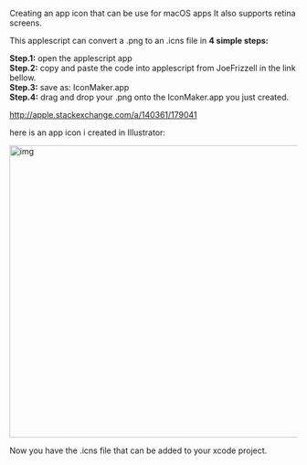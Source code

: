 Creating an app icon that can be use for macOS apps<!--more--> It also supports retina screens.


This applescript can convert a .png to an .icns file in **4 simple steps:** 

**Step.1:** open the applescript app  
**Step.2:** copy and paste the code into applescript from JoeFrizzell in the link bellow.   
**Step.3:** save as: IconMaker.app   
**Step.4:** drag and drop your .png onto the IconMaker.app you just created.  

http://apple.stackexchange.com/a/140361/179041

here is an app icon i created in Illustrator:  

<img width="512" alt="img" src="https://dl.dropboxusercontent.com/u/2559476/gitsync_logo_2016_blue_1024.png">

Now you have the .icns file that can be added to your xcode project. 